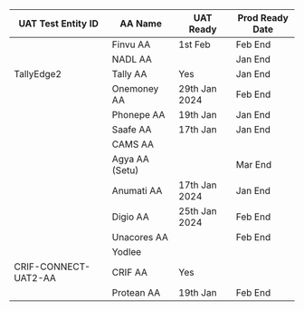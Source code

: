 | UAT Test Entity ID    | AA Name          | UAT Ready | Prod Ready Date |
|------------------|------------------|-----------|------------------|
|   | Finvu AA         | 1st Feb       | Feb End          |
|                  | NADL AA          |        | Jan End          |
|              TallyEdge2    | Tally AA         |    Yes       | Jan End          |
|                  | Onemoney AA      | 29th Jan 2024          | Feb End          |
|                  | Phonepe AA       | 19th Jan          | Jan End          |
|                  | Saafe AA         |17th Jan           | Jan End          |
|                  | CAMS AA          |           |                  |
|                  | Agya AA (Setu)   |           |  Mar End                |
|                  | Anumati AA       |    17th Jan 2024    | Jan End          |
|                  | Digio AA         |  25th Jan 2024         | Feb End          |
|                  | Unacores AA      |           | Feb End          |
|                  | Yodlee           |           |                  |
|             CRIF-CONNECT-UAT2-AA     | CRIF AA          |      Yes     |                  |
|                  | Protean AA       | 19th Jan          | Feb End          |
